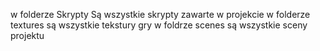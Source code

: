 w folderze Skrypty Są wszystkie skrypty zawarte w projekcie
w folderze textures są wszystkie tekstury gry
w foldrze scenes są wszystkie sceny projektu

